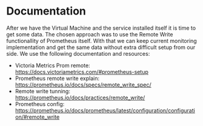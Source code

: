 # Documentation

After we have the Virtual Machine and the service installed itself it is time to get some data.
The chosen approach was to use the Remote Write functionallity of Prometheus itself. With that
we can keep current monitoring implementation and get the same data without extra difficult
setup from our side. We use the following documentation and resources:

* Victoria Metrics Prom remote: https://docs.victoriametrics.com/#prometheus-setup
* Prometheus remote write explain: https://prometheus.io/docs/specs/remote_write_spec/
* Remote write tunning: https://prometheus.io/docs/practices/remote_write/
* Prometheus config: https://prometheus.io/docs/prometheus/latest/configuration/configuration/#remote_write
